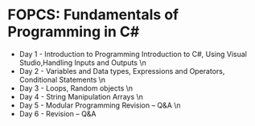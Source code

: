 # FOPCS: Fundamentals of Programming in C#
* Day 1 - Introduction to Programming Introduction to C#, Using Visual Studio,Handling Inputs and Outputs \n
* Day 2 - Variables and Data types, Expressions and Operators, Conditional Statements \n
* Day 3 - Loops, Random objects \n
* Day 4 - String Manipulation Arrays \n
* Day 5 - Modular Programming Revision – Q&A \n
* Day 6 - Revision – Q&A

